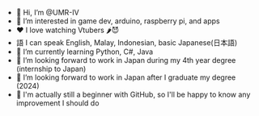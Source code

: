 - 👋 Hi, I’m @UMR-IV
- 👀 I’m interested in game dev, arduino, raspberry pi, and apps
- ❤  I love watching Vtubers 🌶😈
- 語 I can speak English, Malay, Indonesian, basic Japanese(日本語)
- 🌱 I’m currently learning Python, C#, Java
- 💞️ I’m looking forward to work in Japan during my 4th year degree (internship to Japan)
- 🎌 I’m looking forward to work in Japan after I graduate my degree (2024)
- 🌟 I'm actually still a beginner with GitHub, so I'll be happy to know any improvement I should do
<!---
UMR-IV/UMR-IV is a ✨ special ✨ repository because its `README.md` (this file) appears on your GitHub profile.
You can click the Preview link to take a look at your changes.
--->
